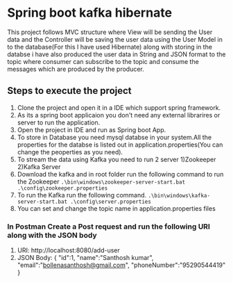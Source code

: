 # Spring boot kafka hibernate

This project follows MVC structure where View will be sending the User data and the Controller will be saving the user data using the User Model in to the database(For this I have used Hibernate) along with storing in the databse i have also produced the user data in String and JSON format to the topic where consumer can subscribe to the topic and consume the messages which are produced by the producer.

## Steps to execute the project

1. Clone the project and open it in a IDE which support spring framework.
1. As its a spring boot applicaion you don't need any external librarires or server to run the application.
1. Open the project in IDE and run as Spring boot App.
1. To store in Database you need mysql databse in your system.All the properties for the databse is listed out in application.properties(You can change the peoperties as you need).
1. To stream the data using Kafka you need to run 2 server 1)Zookeeper 2)Kafka Server
1. Download the kafka and in root folder run the following command to run the Zookeeper
   ``` .\bin\windows\zookeeper-server-start.bat .\config\zookeeper.properties ```
1. To run the Kafka run the following command.
   ``` .\bin\windows\kafka-server-start.bat .\config\server.properties ```
1. You can set and change the topic name in application.properties files

### In Postman Create a Post request and run the following URI along with the JSON body
1. URI: http://localhost:8080/add-user
1. JSON Body:  {
    "id":1,
    "name":"Santhosh kumar",
    "email":"bollenasanthosh@gmail.com",
    "phoneNumber":"95290544419"
}
